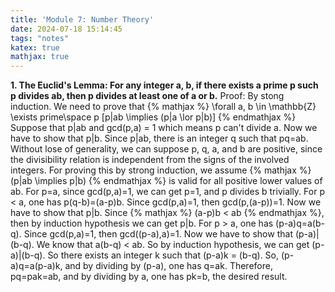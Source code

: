 ```yaml
---
title: 'Module 7: Number Theory'
date: 2024-07-18 15:14:45
tags: "notes"
katex: true
mathjax: true
---
```

**1. The Euclid's Lemma: For any integer a, b, if there exists a prime p such p divides ab, then p divides at least one of a or b.**
Proof: By stong induction. We need to prove that {% mathjax %} \forall a, b \in \mathbb{Z} \exists prime\space p [p|ab \implies (p|a \lor p|b)] {% endmathjax %}
Suppose that p|ab and gcd(p,a) = 1 which means p can't divide a. Now we have to show that p|b. Since p|ab, there is an integer q such that pq=ab.
Without lose of generality, we can suppose p, q, a, and b are positive, since the divisibility relation is independent from the signs of the involved integers. For proving this by strong induction, we assume {% mathjax %} (p|ab \implies p|b) {% endmathjax %} is valid for all positive lower values of ab.
For p=a, since gcd(p,a)=1, we can get p=1, and p divides b trivially.
For p < a, one has p(q-b)=(a-p)b. Since gcd(p,a)=1, then gcd(p,(a-p))=1. Now we have to show that p|b. Since {% mathjax %} (a-p)b < ab {% endmathjax %}, then by induction hypothesis we can get p|b.
For p > a, one has (p-a)q=a(b-q). Since gcd(p,a)=1, then gcd((p-a),a)=1. Now we have to show that (p-a)|(b-q). We know that a(b-q) < ab. So by induction hypothesis, we can get (p-a)|(b-q). So there exists an integer k such that (p-a)k = (b-q). So, (p-a)q=a(p-a)k, and by dividing by (p-a), one has q=ak. Therefore, pq=pak=ab, and by dividing by a, one has pk=b, the desired result.